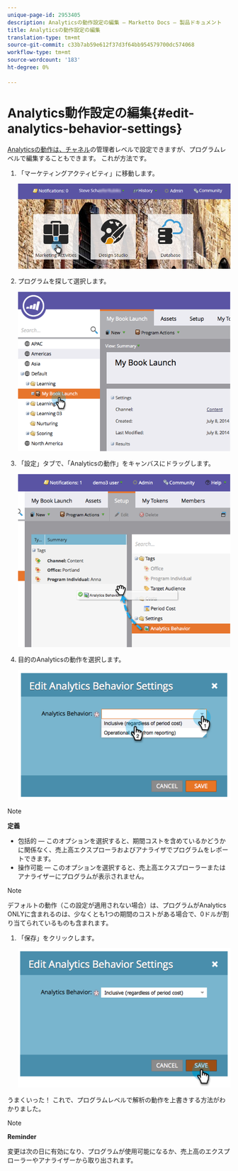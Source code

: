 ```yaml
---
unique-page-id: 2953405
description: Analyticsの動作設定の編集 — Marketto Docs — 製品ドキュメント
title: Analyticsの動作設定の編集
translation-type: tm+mt
source-git-commit: c33b7ab59e612f37d3f64bb954579700dc574068
workflow-type: tm+mt
source-wordcount: '183'
ht-degree: 0%

---
```



# Analytics動作設定の編集{#edit-analytics-behavior-settings}

[Analyticsの動作は、チャネル](../../../../product-docs/reporting/revenue-cycle-analytics/program-analytics/make-a-program-without-a-period-cost-available-in-revenue-explorer-and-analyzers.md)の管理者レベルで設定できますが、プログラムレベルで編集することもできます。 これが方法です。

1. 「マーケティングアクティビティ」に移動します。

   ![](assets/login-marketing-activities-2.png)

1. プログラムを探して選択します。

   ![](assets/image2014-9-24-11-3a40-3a57.png)

1. 「設定」タブで、「Analyticsの動作」をキャンバスにドラッグします。

   ![](assets/image2014-9-24-11-3a41-3a2.png)

1. 目的のAnalyticsの動作を選択します。

   ![](assets/image2014-9-24-11-3a42-3a0.png)

>[!NOTE]
>
>**定義**
>
>* 包括的 — このオプションを選択すると、期間コストを含めているかどうかに関係なく、売上高エクスプローラおよびアナライザでプログラムをレポートできます。
>* 操作可能 — このオプションを選択すると、売上高エクスプローラーまたはアナライザーにプログラムが表示されません。

>



>[!NOTE]
>
>デフォルトの動作（この設定が適用されない場合）は、プログラムがAnalytics ONLYに含まれるのは、少なくとも1つの期間のコストがある場合で、0ドルが割り当てられているものも含まれます。

1. 「保存」をクリックします。

   ![](assets/image2014-9-24-11-3a42-3a6.png)

うまくいった！ これで、プログラムレベルで解析の動作を上書きする方法がわかりました。

>[!NOTE]
>
>**Reminder**
>
>変更は次の日に有効になり、プログラムが使用可能になるか、売上高のエクスプローラーやアナライザーから取り出されます。

